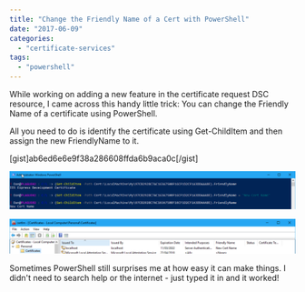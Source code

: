 ```yaml
---
title: "Change the Friendly Name of a Cert with PowerShell"
date: "2017-06-09"
categories: 
  - "certificate-services"
tags: 
  - "powershell"
---
```


While working on adding a new feature in the certificate request DSC resource, I came across this handy little trick: You can change the Friendly Name of a certificate using PowerShell.

All you need to do is identify the certificate using Get-ChildItem and then assign the new FriendlyName to it.

\[gist\]ab6ed6e6e9f38a286608ffda6b9aca0c\[/gist\]

![ss_cert_changefriendlyname](images/ss_cert_changefriendlyname.png)

![ss_cert_changefriendlynamecertlm](images/ss_cert_changefriendlynamecertlm.png)

Sometimes PowerShell still surprises me at how easy it can make things. I didn't need to search help or the internet - just typed it in and it worked!
